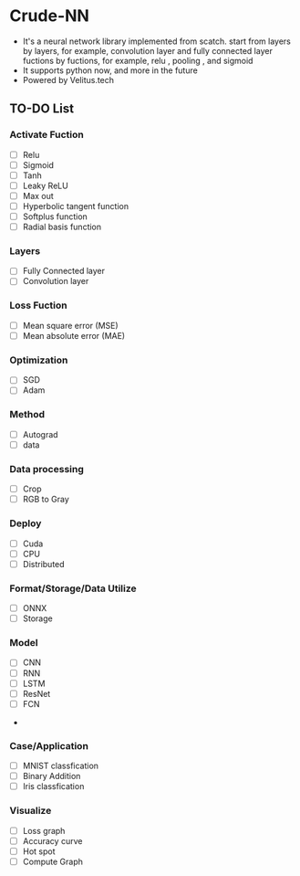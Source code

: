 # Crude-NN
- It's a neural network library implemented from scatch.
  start from layers by layers, for example, convolution layer and fully connected layer
  fuctions by fuctions, for example, relu , pooling , and sigmoid
- It supports python now, and more in the future
- Powered by Velitus.tech
## TO-DO List
### Activate Fuction
- [ ] Relu
- [ ] Sigmoid
- [ ] Tanh
- [ ] Leaky ReLU
- [ ] Max out
- [ ] Hyperbolic tangent function
- [ ] Softplus function
- [ ] Radial basis function
### Layers
- [ ] Fully Connected layer
- [ ] Convolution layer
### Loss Fuction
- [ ] Mean square error (MSE)
- [ ] Mean absolute error (MAE)
### Optimization
- [ ] SGD
- [ ] Adam
### Method
- [ ] Autograd
- [ ] data
### Data processing
- [ ] Crop
- [ ] RGB to Gray
### Deploy
- [ ] Cuda
- [ ] CPU
- [ ] Distributed
### Format/Storage/Data Utilize
- [ ] ONNX
- [ ] Storage
### Model
- [ ] CNN
- [ ] RNN
- [ ] LSTM
- [ ] ResNet
- [ ] FCN
- 
### Case/Application
- [ ] MNIST classfication
- [ ] Binary Addition
- [ ] Iris classfication
### Visualize
- [ ] Loss graph
- [ ] Accuracy curve
- [ ] Hot spot
- [ ] Compute Graph
